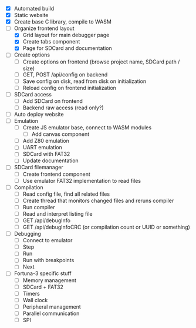 - [x] Automated build
- [x] Static website
- [x] Create base C library, compile to WASM
- [ ] Organize frontend layout
  - [x] Grid layout for main debugger page
  - [x] Create tabs component
  - [x] Page for SDCard and documentation
- [ ] Create options
    - [ ] Create options on frontend (browse project name, SDCard path / size)
    - [ ] GET, POST /api/config on backend
    - [ ] Save config on disk, read from disk on initialization
    - [ ] Reload config on frontend initialization
- [ ] SDCard access
  - [ ] Add SDCard on frontend
  - [ ] Backend raw access (read only?)
- [ ] Auto deploy website
- [ ] Emulation
    - [ ] Create JS emulator base, connect to WASM modules
        - [ ] Add canvas component
    - [ ] Add Z80 emulation
    - [ ] UART emulation
    - [ ] SDCard with FAT32
    - [ ] Update documentation
- [ ] SDCard filemanager
    - [ ] Create frontend component
    - [ ] Use emulator FAT32 implementation to read files
- [ ] Compilation
    - [ ] Read config file, find all related files
    - [ ] Create thread that monitors changed files and reruns compiler
    - [ ] Run compiler
    - [ ] Read and interpret listing file
    - [ ] GET /api/debugInfo
    - [ ] GET /api/debugInfoCRC (or compilation count or UUID or something)
- [ ] Debugging
    - [ ] Connect to emulator
    - [ ] Step
    - [ ] Run
    - [ ] Run with breakpoints
    - [ ] Next
- [ ] Fortuna-3 specific stuff
    - [ ] Memory management
    - [ ] SDCard + FAT32
    - [ ] Timers
    - [ ] Wall clock
    - [ ] Peripheral management
    - [ ] Parallel communication
    - [ ] SPI